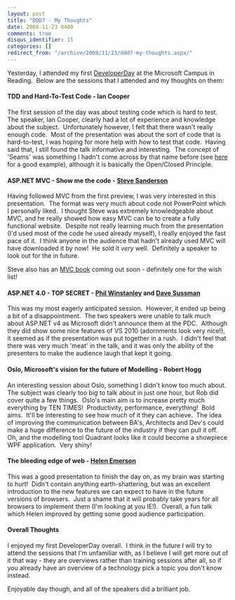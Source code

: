 ```yaml
---
layout: post
title: "DDD7 - My Thoughts"
date: 2008-11-23 0400
comments: true
disqus_identifier: 15
categories: []
redirect_from: "/archive/2008/11/23/ddd7-my-thoughts.aspx/"
---
```

Yesterday, I attended my first [DeveloperDay](http://developerday.co.uk)
at the Microsoft Campus in Reading.  Below are the sessions that I
attended and my thoughts on them:

#### TDD and Hard-To-Test Code - Ian Cooper

The first session of the day was about testing code which is hard to
test.  The speaker, Ian Cooper, clearly had a lot of experience and
knowledge about the subject.  Unfortunately however, I felt that there
wasn't really enough code.  Most of the presentation was about the sort
of code that is hard-to-test, I was hoping for more help with *how* to
test that code.  Having said that, I still found the talk informative
and interesting.  The concept of 'Seams' was something I hadn't come
across by that name before (see
[here](http://ayende.com/Blog/archive/2007/03/03/The-Production-Value-of-Seams.aspx)
for a good example), although it is basically the Open/Closed Principle.

#### ASP.NET MVC - Show me the code - [Steve Sanderson](http://blog.codeville.net/)

Having followed MVC from the first preview, I was very interested in
this presentation.  The format was very much about code not PowerPoint
which I personally liked.  I thought Steve was extremely knowledgeable
about MVC, and he really showed how easy MVC can be to create a fully
functional website.  Despite not really learning much from the
presentation (I'd used most of the code he used already myself), I
really enjoyed the fast pace of it.  I think anyone in the audience that
hadn't already used MVC will have downloaded it by now!  He sold it
*very* well.  Definitely a speaker to look out for the in future.

Steve also has an [MVC book](http://apress.com/community/mvc) coming out
soon - definitely one for the wish list!

#### ASP.NET 4.0 - TOP SECRET - [Phil Winstanley](http://weblogs.asp.net/plip/archive/tags/DDD/default.aspx) and [Dave Sussman](http://aspadvice.com/blogs/dsussman/default.aspx)

This was my most eagerly anticipated session.  However, it ended up
being a bit of a disappointment.  The two speakers were unable to talk
much about ASP.NET v4 as Microsoft didn't announce them at the PDC. 
Although they did show some nice features of VS 2010 (adornments look
very nice!), it seemed as if the presentation was put together in a
rush.  I didn't feel that there was very much 'meat' in the talk, and it
was only the ability of the presenters to make the audience laugh that
kept it going.

#### Oslo, Microsoft's vision for the future of Modelling - Robert Hogg

An interesting session about Oslo, something I didn't know too much
about.  The subject was clearly too big to talk about in just one hour,
but Rob did cover quite a few things.  Oslo's main aim is to increase
pretty much everything by TEN TIMES!  Productivity, performance,
everything!  Bold aims.  It'll be interesting to see how much of it they
can achieve.  The idea of improving the communication between BA's,
Architects and Dev's could make a huge difference to the future of the
industry if they can pull it off.  Oh, and the modelling tool Quadrant
looks like it could become a showpiece WPF application.  Very shiny!

#### The bleeding edge of web - [Helen Emerson](http://helephant.com)

This was a good presentation to finish the day on, as my brain was
starting to hurt!  Didn't contain anything earth-shattering, but was an
excellent introduction to the new features we can expect to have in the
future versions of browsers.  Just a shame that it will probably take
years for all browsers to implement them (I'm looking at you IE!). 
Overall, a fun talk which Helen improved by getting some good audience
participation.

#### Overall Thoughts

I enjoyed my first DeveloperDay overall.  I think in the future I will
try to attend the sessions that I'm unfamiliar with, as I believe I will
get more out of it that way - they are overviews rather than training
sessions after all, so if you already have an overview of a technology
pick a topic you don't know instead.

Enjoyable day though, and all of the speakers did a brilliant job.

